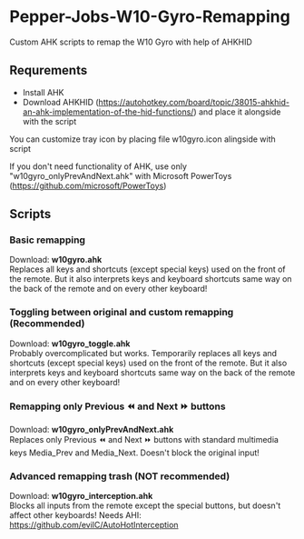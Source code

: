 # Pepper-Jobs-W10-Gyro-Remapping
Custom AHK scripts to remap the W10 Gyro with help of AHKHID

## Requrements
- Install AHK
- Download AHKHID (https://autohotkey.com/board/topic/38015-ahkhid-an-ahk-implementation-of-the-hid-functions/) and place it alongside with the script

You can customize tray icon by placing file w10gyro.icon alingside with script

If you don't need functionality of AHK, use only "w10gyro_onlyPrevAndNext.ahk" with Microsoft PowerToys (https://github.com/microsoft/PowerToys)

## Scripts
### Basic remapping
Download: **w10gyro.ahk**<br>
Replaces all keys and shortcuts (except special keys) used on the front of the remote. But it also interprets keys and keyboard shortcuts same way on the back of the remote and on every other keyboard!

### Toggling between original and custom remapping (Recommended)
Download: **w10gyro_toggle.ahk**<br>
Probably overcomplicated but works. Temporarily replaces all keys and shortcuts (except special keys) used on the front of the remote. But it also interprets keys and keyboard shortcuts same way on the back of the remote and on every other keyboard!

### Remapping only Previous ⏪ and Next ⏩ buttons
Download: **w10gyro_onlyPrevAndNext.ahk**<br>
Replaces only Previous ⏪ and Next ⏩ buttons with standard multimedia keys Media_Prev and Media_Next. Doesn't block the original input!

### Advanced remapping trash (NOT recommended)
Download: **w10gyro_interception.ahk**<br>
Blocks all inputs from the remote except the special buttons, but doesn't affect other keyboards!
Needs AHI: https://github.com/evilC/AutoHotInterception
